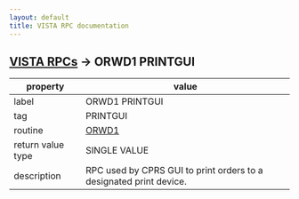 ```yaml
---
layout: default
title: VISTA RPC documentation
---
```




## [VISTA RPCs](TableOfContent.md) &#8594; ORWD1 PRINTGUI 

 property | value 
--- | --- 
 label | ORWD1 PRINTGUI
 tag | PRINTGUI
 routine | [ORWD1](http://code.osehra.org/dox/Routine_ORWD1_source.html)
 return value type | SINGLE VALUE
 description | RPC used by CPRS GUI to print orders to a designated print device.